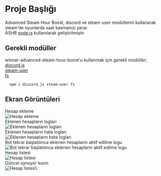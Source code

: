 
# Proje Başlığı
Advanced Steam Hour Boost, discord ve steam-user modüllerini kullanarak steam'de oyunlarda saat kasmanızı yarar.\
ASHB [node.js](https://nodejs.org/tr) kullanılarak geliştirilmiştir.
## Gerekli modüller

winner-advanced-steam-hour-boost'u kullanmak için gerekli modüller;\
[discord.js](https://discord.js.org/)\
[steam-user](https://www.npmjs.com/package/steam-user)\
[fs](https://www.npmjs.com/package/fs)

```http
  npm i discord.js steam-user fs
```



## Ekran Görüntüleri
Hesap ekleme\
![Hesap ekleme](https://cdn.discordapp.com/attachments/1101644684415225906/1109518197994033163/a2vkd0x3gAAAABJRU5ErkJggg.png)\
Eklenen hesapların logları\
![Eklenen hesapların logları](https://cdn.discordapp.com/attachments/1101644684415225906/1109518573346504724/image.png)\
Eklenen hesapların hata logları\
![Eklenen hesapların hata logları](https://cdn.discordapp.com/attachments/1101644684415225906/1109518991535386634/image.png)\
Bot tekrar başlatılınca eklenen hesapların aktif edilme logu\
![Bot tekrar başlatılınca eklenen hesapların aktif edilme logu](https://media.discordapp.net/attachments/1101644684415225906/1109519203813294213/image.png?width=401&height=216)\
Hesap listesi\
![Hesap listesi](https://media.discordapp.net/attachments/1101644684415225906/1109520240976601180/Screenshot_29.png?width=362&height=674)\
Güncel oynuyor kısmı\
![Hesap listesi](https://media.discordapp.net/attachments/1101644684415225906/1109521192039239751/Screenshot_30.png?width=188&height=67)\

  
